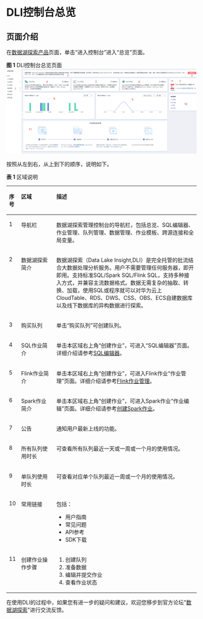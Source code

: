 # DLI控制台总览<a name="dli_01_0377"></a>

## 页面介绍<a name="section1952482781110"></a>

在[数据湖探索产品](https://www.huaweicloud.com/product/dli.html)页面，单击“进入控制台”进入“总览”页面。

**图 1**  DLI控制台总览页面<a name="fig2700915165418"></a>  
![](figures/DLI控制台总览页面.png "DLI控制台总览页面")

按照从左到右，从上到下的顺序，说明如下。

**表 1**  区域说明

<a name="zh-cn_topic_0093946815_table48732667171120"></a>
<table><thead align="left"><tr id="zh-cn_topic_0093946815_row19196955171120"><th class="cellrowborder" valign="top" width="5.99009900990099%" id="mcps1.2.4.1.1"><p id="p1851454085710"><a name="p1851454085710"></a><a name="p1851454085710"></a>序号</p>
</th>
<th class="cellrowborder" valign="top" width="18.554455445544555%" id="mcps1.2.4.1.2"><p id="zh-cn_topic_0093946815_p35936586171120"><a name="zh-cn_topic_0093946815_p35936586171120"></a><a name="zh-cn_topic_0093946815_p35936586171120"></a>区域</p>
</th>
<th class="cellrowborder" valign="top" width="75.45544554455445%" id="mcps1.2.4.1.3"><p id="zh-cn_topic_0093946815_p25182390171120"><a name="zh-cn_topic_0093946815_p25182390171120"></a><a name="zh-cn_topic_0093946815_p25182390171120"></a>描述</p>
</th>
</tr>
</thead>
<tbody><tr id="row13177151111619"><td class="cellrowborder" valign="top" width="5.99009900990099%" headers="mcps1.2.4.1.1 "><p id="p14178851151619"><a name="p14178851151619"></a><a name="p14178851151619"></a>1</p>
</td>
<td class="cellrowborder" valign="top" width="18.554455445544555%" headers="mcps1.2.4.1.2 "><p id="p2178851121614"><a name="p2178851121614"></a><a name="p2178851121614"></a>导航栏</p>
</td>
<td class="cellrowborder" valign="top" width="75.45544554455445%" headers="mcps1.2.4.1.3 "><p id="p1617813516160"><a name="p1617813516160"></a><a name="p1617813516160"></a>数据湖探索管理控制台的导航栏，包括总览、SQL编辑器、作业管理、队列管理、数据管理、作业模板、跨源连接和全局变量。</p>
</td>
</tr>
<tr id="row6996420121612"><td class="cellrowborder" valign="top" width="5.99009900990099%" headers="mcps1.2.4.1.1 "><p id="p11996320161619"><a name="p11996320161619"></a><a name="p11996320161619"></a>2</p>
</td>
<td class="cellrowborder" valign="top" width="18.554455445544555%" headers="mcps1.2.4.1.2 "><p id="p179961920171615"><a name="p179961920171615"></a><a name="p179961920171615"></a>数据湖探索简介</p>
</td>
<td class="cellrowborder" valign="top" width="75.45544554455445%" headers="mcps1.2.4.1.3 "><p id="p1399717205164"><a name="p1399717205164"></a><a name="p1399717205164"></a>数据湖探索（Data Lake Insight,DLI）是完全托管的批流结合大数据处理分析服务。用户不需要管理任何服务器，即开即用。支持标准SQL/Spark SQL/Flink SQL，支持多种接入方式，并兼容主流数据格式。数据无需复杂的抽取、转换、加载，使用SQL或程序就可以对华为云上CloudTable、RDS、DWS、CSS、OBS、ECS自建数据库以及线下数据库的异构数据进行探索。</p>
</td>
</tr>
<tr id="row956717279221"><td class="cellrowborder" valign="top" width="5.99009900990099%" headers="mcps1.2.4.1.1 "><p id="p145671327172215"><a name="p145671327172215"></a><a name="p145671327172215"></a>3</p>
</td>
<td class="cellrowborder" valign="top" width="18.554455445544555%" headers="mcps1.2.4.1.2 "><p id="p556713279221"><a name="p556713279221"></a><a name="p556713279221"></a>购买队列</p>
</td>
<td class="cellrowborder" valign="top" width="75.45544554455445%" headers="mcps1.2.4.1.3 "><p id="p15567152762211"><a name="p15567152762211"></a><a name="p15567152762211"></a>单击<span class="uicontrol" id="uicontrol189691913132314"><a name="uicontrol189691913132314"></a><a name="uicontrol189691913132314"></a>“购买队列”</span>可创建队列。</p>
</td>
</tr>
<tr id="row1099418791615"><td class="cellrowborder" valign="top" width="5.99009900990099%" headers="mcps1.2.4.1.1 "><p id="p199419761619"><a name="p199419761619"></a><a name="p199419761619"></a>4</p>
</td>
<td class="cellrowborder" valign="top" width="18.554455445544555%" headers="mcps1.2.4.1.2 "><p id="p9994471160"><a name="p9994471160"></a><a name="p9994471160"></a>SQL作业简介</p>
</td>
<td class="cellrowborder" valign="top" width="75.45544554455445%" headers="mcps1.2.4.1.3 "><p id="p793864851412"><a name="p793864851412"></a><a name="p793864851412"></a>单击本区域右上角“创建作业”，可进入“SQL编辑器”页面。详细介绍请参考<a href="SQL编辑器.md">SQL编辑器</a>。</p>
</td>
</tr>
<tr id="row8464152220348"><td class="cellrowborder" valign="top" width="5.99009900990099%" headers="mcps1.2.4.1.1 "><p id="p1525520416406"><a name="p1525520416406"></a><a name="p1525520416406"></a>5</p>
</td>
<td class="cellrowborder" valign="top" width="18.554455445544555%" headers="mcps1.2.4.1.2 "><p id="p9255144119401"><a name="p9255144119401"></a><a name="p9255144119401"></a>Flink作业简介</p>
</td>
<td class="cellrowborder" valign="top" width="75.45544554455445%" headers="mcps1.2.4.1.3 "><p id="p452319588148"><a name="p452319588148"></a><a name="p452319588148"></a>单击本区域右上角“创建作业”，可进入Flink作业“作业管理”页面。详细介绍请参考<a href="Flink作业管理.md">Flink作业管理</a>。</p>
</td>
</tr>
<tr id="row127891135877"><td class="cellrowborder" valign="top" width="5.99009900990099%" headers="mcps1.2.4.1.1 "><p id="p1151444025710"><a name="p1151444025710"></a><a name="p1151444025710"></a>6</p>
</td>
<td class="cellrowborder" valign="top" width="18.554455445544555%" headers="mcps1.2.4.1.2 "><p id="p19789635772"><a name="p19789635772"></a><a name="p19789635772"></a>Spark作业简介</p>
</td>
<td class="cellrowborder" valign="top" width="75.45544554455445%" headers="mcps1.2.4.1.3 "><p id="p1399617271520"><a name="p1399617271520"></a><a name="p1399617271520"></a>单击本区域右上角“创建作业”，可进入Spark作业“作业编辑”页面。详细介绍请参考<a href="创建Spark作业.md">创建Spark作业</a>。</p>
</td>
</tr>
<tr id="row1883134210177"><td class="cellrowborder" valign="top" width="5.99009900990099%" headers="mcps1.2.4.1.1 "><p id="p854912503176"><a name="p854912503176"></a><a name="p854912503176"></a>7</p>
</td>
<td class="cellrowborder" valign="top" width="18.554455445544555%" headers="mcps1.2.4.1.2 "><p id="p254915501173"><a name="p254915501173"></a><a name="p254915501173"></a>公告</p>
</td>
<td class="cellrowborder" valign="top" width="75.45544554455445%" headers="mcps1.2.4.1.3 "><p id="p205491050161716"><a name="p205491050161716"></a><a name="p205491050161716"></a>通知用户最新上线的功能。</p>
</td>
</tr>
<tr id="row187892354715"><td class="cellrowborder" valign="top" width="5.99009900990099%" headers="mcps1.2.4.1.1 "><p id="p651484015710"><a name="p651484015710"></a><a name="p651484015710"></a>8</p>
</td>
<td class="cellrowborder" valign="top" width="18.554455445544555%" headers="mcps1.2.4.1.2 "><p id="p779013514719"><a name="p779013514719"></a><a name="p779013514719"></a>所有队列使用时长</p>
</td>
<td class="cellrowborder" valign="top" width="75.45544554455445%" headers="mcps1.2.4.1.3 "><p id="p091719442195"><a name="p091719442195"></a><a name="p091719442195"></a>可查看所有队列最近一天或一周或一个月的使用情况。</p>
</td>
</tr>
<tr id="row1886971017575"><td class="cellrowborder" valign="top" width="5.99009900990099%" headers="mcps1.2.4.1.1 "><p id="p852615361818"><a name="p852615361818"></a><a name="p852615361818"></a>9</p>
</td>
<td class="cellrowborder" valign="top" width="18.554455445544555%" headers="mcps1.2.4.1.2 "><p id="p05371419101913"><a name="p05371419101913"></a><a name="p05371419101913"></a>单队列使用时长</p>
</td>
<td class="cellrowborder" valign="top" width="75.45544554455445%" headers="mcps1.2.4.1.3 "><p id="p11598159201910"><a name="p11598159201910"></a><a name="p11598159201910"></a>可查看对应单个队列最近一周或一个月的使用情况。</p>
</td>
</tr>
<tr id="row16131132095916"><td class="cellrowborder" valign="top" width="5.99009900990099%" headers="mcps1.2.4.1.1 "><p id="p1213117202592"><a name="p1213117202592"></a><a name="p1213117202592"></a>10</p>
</td>
<td class="cellrowborder" valign="top" width="18.554455445544555%" headers="mcps1.2.4.1.2 "><p id="p1251012712194"><a name="p1251012712194"></a><a name="p1251012712194"></a>常用链接</p>
</td>
<td class="cellrowborder" valign="top" width="75.45544554455445%" headers="mcps1.2.4.1.3 "><p id="p1151015712191"><a name="p1151015712191"></a><a name="p1151015712191"></a>包括：</p>
<a name="ul251017101918"></a><a name="ul251017101918"></a><ul id="ul251017101918"><li>用户指南</li><li>常见问题</li><li>API参考</li><li>SDK下载</li></ul>
</td>
</tr>
<tr id="row747015017188"><td class="cellrowborder" valign="top" width="5.99009900990099%" headers="mcps1.2.4.1.1 "><p id="p046820599189"><a name="p046820599189"></a><a name="p046820599189"></a>11</p>
</td>
<td class="cellrowborder" valign="top" width="18.554455445544555%" headers="mcps1.2.4.1.2 "><p id="p1546845951810"><a name="p1546845951810"></a><a name="p1546845951810"></a>创建作业操作步骤</p>
</td>
<td class="cellrowborder" valign="top" width="75.45544554455445%" headers="mcps1.2.4.1.3 "><a name="ol15468859191817"></a><a name="ol15468859191817"></a><ol id="ol15468859191817"><li>创建队列</li><li>准备数据</li><li>编辑并提交作业</li><li>查看作业状态</li></ol>
</td>
</tr>
</tbody>
</table>

在使用DLI的过程中，如果您有进一步的疑问和建议，欢迎您移步到官方论坛"[数据湖探索](https://bbs.huaweicloud.com/forum/forum-599-1.html)"进行交流反馈。

